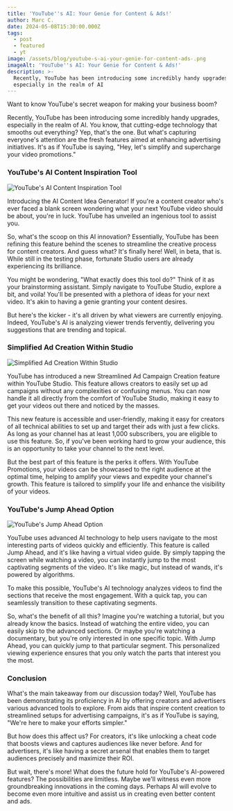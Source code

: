 ```yaml
---
title: 'YouTube''s AI: Your Genie for Content & Ads!'
author: Marc C.
date: 2024-05-08T15:30:00.000Z
tags:
  - post
  - featured
  - yt
image: /assets/blog/youtube-s-ai-your-genie-for-content-ads-.png
imageAlt: 'YouTube''s AI: Your Genie for Content & Ads!'
description: >-
  Recently, YouTube has been introducing some incredibly handy upgrades,
  especially in the realm of AI
---
```

Want to know YouTube's secret weapon for making your business boom?

Recently, YouTube has been introducing some incredibly handy upgrades, especially in the realm of AI. You know, that cutting-edge technology that smooths out everything? Yep, that's the one. But what's capturing everyone's attention are the fresh features aimed at enhancing advertising initiatives. It's as if YouTube is saying, "Hey, let's simplify and supercharge your video promotions."







### YouTube's AI Content Inspiration Tool

![YouTube's AI Content Inspiration Tool](/assets/blog/youtube-s-ai-content-tool.png)

Introducing the AI Content Idea Generator! If you're a content creator who's ever faced a blank screen wondering what your next YouTube video should be about, you're in luck. YouTube has unveiled an ingenious tool to assist you.

So, what's the scoop on this AI innovation? Essentially, YouTube has been refining this feature behind the scenes to streamline the creative process for content creators. And guess what? It's finally here! Well, in beta, that is. While still in the testing phase, fortunate Studio users are already experiencing its brilliance.

You might be wondering, "What exactly does this tool do?" Think of it as your brainstorming assistant. Simply navigate to YouTube Studio, explore a bit, and voila! You'll be presented with a plethora of ideas for your next video. It's akin to having a genie granting your content desires.

But here's the kicker - it's all driven by what viewers are currently enjoying. Indeed, YouTube's AI is analyzing viewer trends fervently, delivering you suggestions that are trending and topical. 











### Simplified Ad Creation Within Studio

![Simplified Ad Creation Within Studio](/assets/blog/ad-campaign-within-studio.png)

YouTube has introduced a new Streamlined Ad Campaign Creation feature within YouTube Studio. This feature allows creators to easily set up ad campaigns without any complexities or confusing menus. You can now handle it all directly from the comfort of YouTube Studio, making it easy to get your videos out there and noticed by the masses.



This new feature is accessible and user-friendly, making it easy for creators of all technical abilities to set up and target their ads with just a few clicks. As long as your channel has at least 1,000 subscribers, you are eligible to use this feature. So, if you've been working hard to grow your audience, this is an opportunity to take your channel to the next level.



But the best part of this feature is the perks it offers. With YouTube Promotions, your videos can be showcased to the right audience at the optimal time, helping to amplify your views and expedite your channel's growth. This feature is tailored to simplify your life and enhance the visibility of your videos.









### YouTube's Jump Ahead Option

![YouTube's Jump Ahead Option](/assets/blog/_ai-powered-jump-ahead.png)

YouTube uses advanced AI technology to help users navigate to the most interesting parts of videos quickly and efficiently. This feature is called Jump Ahead, and it's like having a virtual video guide. By simply tapping the screen while watching a video, you can instantly jump to the most captivating segments of the video. It's like magic, but instead of wands, it's powered by algorithms. 



To make this possible, YouTube's AI technology analyzes videos to find the sections that receive the most engagement. With a quick tap, you can seamlessly transition to these captivating segments. 



So, what's the benefit of all this? Imagine you're watching a tutorial, but you already know the basics. Instead of watching the entire video, you can easily skip to the advanced sections. Or maybe you're watching a documentary, but you're only interested in one specific topic. With Jump Ahead, you can quickly jump to that particular segment. This personalized viewing experience ensures that you only watch the parts that interest you the most.







### Conclusion



What's the main takeaway from our discussion today? Well, YouTube has been demonstrating its proficiency in AI by offering creators and advertisers various advanced tools to explore. From aids that inspire content creation to streamlined setups for advertising campaigns, it's as if YouTube is saying, "We're here to make your efforts simpler."



But how does this affect us? For creators, it's like unlocking a cheat code that boosts views and captures audiences like never before. And for advertisers, it's like having a secret arsenal that enables them to target audiences precisely and maximize their ROI.



But wait, there's more! What does the future hold for YouTube's AI-powered features? The possibilities are limitless. Maybe we'll witness even more groundbreaking innovations in the coming days. Perhaps AI will evolve to become even more intuitive and assist us in creating even better content and ads.
